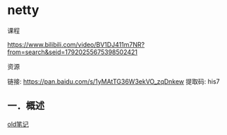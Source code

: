 # netty

课程

https://www.bilibili.com/video/BV1DJ411m7NR?from=search&seid=17920255675398502421

资源

链接: https://pan.baidu.com/s/1yMAtTG36W3ekVO_zqDnkew 提取码: his7

## 一．概述

[old笔记](netty.md)
